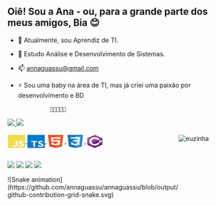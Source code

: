 ## Oiê! Sou a Ana - ou, para a grande parte dos meus amigos, Bia 😊

- 🔭 Atualmente, sou Aprendiz de TI.
- 🌱 Estudo Análise e Desenvolvimento de Sistemas.
- 📫 annaguassu@gmail.com
- ⚡ Sou uma baby na área de TI, mas já criei uma paixão por desenvolvimento e BD

                🎈🎈🎈🎈🎈

<div>
  <a href="https://github.com/annaguassu">
  <img height="180em" src="https://github-readme-stats.vercel.app/api?username=annaguassu&show_icons=true&theme=shades-of-purple&include_all_commits=true&count_private=true"/>
  <img height="180em" src="https://github-readme-stats.vercel.app/api/top-langs/?username=annaguassu&layout=compact&langs_count=7&theme=shades-of-purple"/>
</div>
  <div style="display: inline_block"><br>
  <img align="center" alt="javascript" height="30" width="40" src="https://raw.githubusercontent.com/devicons/devicon/master/icons/javascript/javascript-plain.svg">
  <img align="center" alt="typescript" height="30" width="40" src="https://raw.githubusercontent.com/devicons/devicon/master/icons/typescript/typescript-plain.svg">
  <img align="center" alt="html" height="30" width="40" src="https://raw.githubusercontent.com/devicons/devicon/master/icons/html5/html5-original.svg">
  <img align="center" alt="CSS" height="30" width="40" src="https://raw.githubusercontent.com/devicons/devicon/master/icons/css3/css3-original.svg">
  <img align="center" alt="Csharp" height="30" width="40" src="https://raw.githubusercontent.com/devicons/devicon/master/icons/csharp/csharp-original.svg">
  <img align="right" alt="euzinha" height="110" width="120" src="https://i.picasion.com/pic91/ed85e710a9ca30f9dc20b9120ac06e6a.gif">
</div>
  
  ##
  
  <div> 
  <a href="https://instagram.com/annabeatuss" target="_blank"><img src="https://img.shields.io/badge/-Instagram-%23E4405F?style=for-the-badge&logo=instagram&logoColor=white" target="_blank"></a>
 <a href="https://discord.gg/5Kxxe32" target="_blank"><img src="https://img.shields.io/badge/Discord-7289DA?style=for-the-badge&logo=discord&logoColor=white" target="_blank"></a> 
  <a href = "mailto:annaguassu@gmail.com"><img src="https://img.shields.io/badge/-Gmail-%23333?style=for-the-badge&logo=gmail&logoColor=white" target="_blank"></a>
  <a href="https://www.linkedin.com/in/ana-beatriz-guassu-lopes-0764501ba/" target="_blank"><img src="https://img.shields.io/badge/-LinkedIn-%230077B5?style=for-the-badge&logo=linkedin&logoColor=white" target="_blank"></a> 
 <p align="center"> 



</p>
  ![Snake animation](https://github.com/annaguassu/annaguassu/blob/output/github-contribution-grid-snake.svg)
 
</div>
